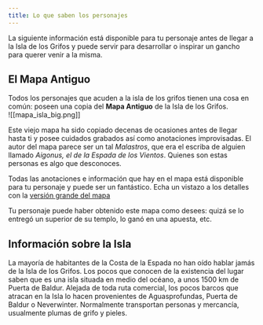 ```yaml
---
title: Lo que saben los personajes
---
```


La siguiente información está disponible para tu personaje antes de llegar a la Isla de los Grifos y puede servir para desarrollar o inspirar un gancho para querer venir a la misma.

## El Mapa Antiguo
Todos los personajes que acuden a la isla de los grifos tienen una cosa en común: poseen una copia del __Mapa Antiguo__ de la Isla de los Grifos.  
![[mapa_isla_big.png]]

Este viejo mapa ha sido copiado decenas de ocasiones antes de llegar hasta ti y posee cuidados grabados así como anotaciones improvisadas. El autor del mapa parece ser un tal _Malastros_, que era el escriba de alguien llamado _Aigonus, el de la Espada de los Vientos_. Quienes son estas personas es algo que desconoces. 

Todas las anotaciones e información que hay en el mapa está disponible para tu personaje y puede ser un fantástico. Echa un vistazo a los detalles con la [versión grande del mapa](_resources/mapa_isla_big.png)

Tu personaje puede haber obtenido este mapa como desees: quizá se lo entregó un superior de su templo, lo ganó en una apuesta, etc.

## Información sobre la Isla
La mayoría de habitantes de la Costa de la Espada no han oído hablar jamás de la Isla de los Grifos. Los pocos que conocen de la existencia del lugar saben que es una isla situada en medio del océano, a unos 1500 km de Puerta de Baldur. Alejada de toda ruta comercial, los pocos barcos que atracan en la Isla lo hacen provenientes de Aguasprofundas, Puerta de Baldur o Neverwinter. Normalmente transportan personas y mercancía, usualmente plumas de grifo y pieles. 